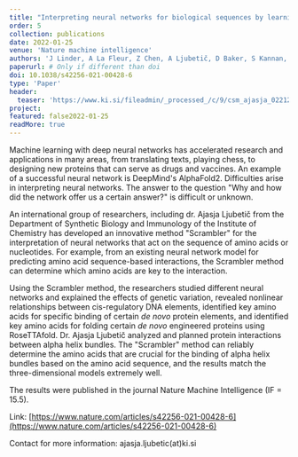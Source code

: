 ```yaml
---
title: "Interpreting neural networks for biological sequences by learning stochastic masks"
order: 5
collection: publications
date: 2022-01-25
venue: 'Nature machine intelligence'
authors: 'J Linder, A La Fleur, Z Chen, A Ljubetič, D Baker, S Kannan, G Seelig'
paperurl: # Only if different than doi
doi: 10.1038/s42256-021-00428-6
type: 'Paper'
header:
  teaser: 'https://www.ki.si/fileadmin/_processed_/c/9/csm_ajasja_0221283028.png'
project: 
featured: false2022-01-25
readMore: true
---
```

Machine learning with deep neural networks has accelerated research and applications in many areas, from translating texts, playing chess, to designing new proteins that can serve as drugs and vaccines. An example of a successful neural network is DeepMind's AlphaFold2. Difficulties arise in interpreting neural networks. The answer to the question "Why and how did the network offer us a certain answer?" is difficult or unknown.

An international group of researchers, including dr. Ajasja Ljubetič from the Department of Synthetic Biology and Immunology of the Institute of Chemistry has developed an innovative method "Scrambler" for the interpretation of neural networks that act on the sequence of amino acids or nucleotides. For example, from an existing neural network model for predicting amino acid sequence-based interactions, the Scrambler method can determine which amino acids are key to the interaction.

Using the Scrambler method, the researchers studied different neural networks and explained the effects of genetic variation, revealed nonlinear relationships between cis-regulatory DNA elements, identified key amino acids for specific binding of certain _de novo_ protein elements, and identified key amino acids for folding certain _de novo_ engineered proteins using RoseTTAfold. Dr. Ajasja Ljubetič analyzed and planned protein interactions between alpha helix bundles. The "Scrambler" method can reliably determine the amino acids that are crucial for the binding of alpha helix bundles based on the amino acid sequence, and the results match the three-dimensional models extremely well.

The results were published in the journal Nature Machine Intelligence (IF = 15.5).

Link: [https://www.nature.com/articles/s42256-021-00428-6](https://www.nature.com/articles/s42256-021-00428-6)

Contact for more information: ajasja.ljubetic(at)ki.si
